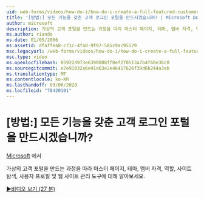 ```yaml
---
uid: web-forms/videos/how-do-i/how-do-i-create-a-full-featured-customer-login-portal
title: '[방법:] 모든 기능을 갖춘 고객 로그인 포털을 만드시겠습니까? | Microsoft Docs'
author: microsoft
description: 가상의 고객 포털을 만드는 과정을 따라 마스터 페이지, 테마, 멤버 자격, 역할, 사이트 탐색, 사용자 프로필 등에 대해 알아보세요.
ms.author: riande
ms.date: 01/05/2006
ms.assetid: dfaffea8-c71c-4fa0-9f97-585c9ac95529
msc.legacyurl: /web-forms/videos/how-do-i/how-do-i-create-a-full-featured-customer-login-portal
msc.type: video
ms.openlocfilehash: 05922d973e6390088ff0ef270513a7b4f60e36c0
ms.sourcegitcommit: e7e91932a6e91a63e2e46417626f39d6b244a3ab
ms.translationtype: MT
ms.contentlocale: ko-KR
ms.lasthandoff: 03/06/2020
ms.locfileid: "78420101"
---
```

# <a name="how-do-i-create-a-full-featured-customer-login-portal"></a>[방법:] 모든 기능을 갖춘 고객 로그인 포털을 만드시겠습니까?

[Microsoft](https://github.com/microsoft) 에서

가상의 고객 포털을 만드는 과정을 따라 마스터 페이지, 테마, 멤버 자격, 역할, 사이트 탐색, 사용자 프로필 및 웹 사이트 관리 도구에 대해 알아보세요.

[&#9654;비디오 보기 (27 분)](https://channel9.msdn.com/Blogs/ASP-NET-Site-Videos/how-do-i-create-a-full-featured-customer-login-portal)
